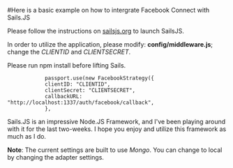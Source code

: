 #Here is a basic example on how to intergrate Facebook Connect with Sails.JS

Please follow the instructions on [sailsjs.org](http://sailsjs.org) to launch SailsJS.

In order to utilize the application, please modify: **config/middleware.js**; change the *CLIENTID* and *CLIENTSECRET*.

Please run npm install before lifting Sails.

                passport.use(new FacebookStrategy({
                clientID: "CLIENTID",
                clientSecret: "CLIENTSECRET",
                callbackURL: "http://localhost:1337/auth/facebook/callback",
                },

Sails.JS is an impressive Node.JS Framework, and I've been playing around with it for the last two-weeks. I hope you enjoy and utilize this framework as much as I do. 

**Note**: The current settings are built to use *Mongo*. You can change to local by changing the adapter settings.
